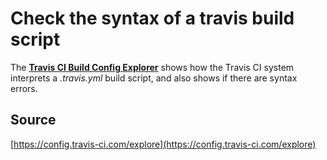 # Check the syntax of a travis build script

The [**Travis CI Build Config Explorer**](https://config.travis-ci.com/explore) shows how the Travis CI system interprets a *.travis.yml* build script, and also shows if there are syntax errors.

## Source

[https://config.travis-ci.com/explore](https://config.travis-ci.com/explore)